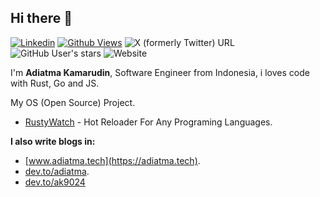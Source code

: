 ## Hi there 👋

[![Linkedin](https://img.shields.io/badge/Linkedin-blue?logo=linkedin&logoColor=white)](https://www.linkedin.com/in/adiatma-kamarudin-a63718138/) [![Github Views](https://komarev.com/ghpvc/?username=ak9024&label=Visitor&color=2bbc8a)](https://github.com/ak9024) ![X (formerly Twitter) URL](https://img.shields.io/twitter/url?url=https%3A%2F%2Fx.com%2Fme_adiatma&label=%40me_adiatma) ![GitHub User's stars](https://img.shields.io/github/stars/ak9024) ![Website](https://img.shields.io/website?url=https%3A%2F%2Fwww.adiatma.tech&label=www.adiatma.tech)

I'm **Adiatma Kamarudin**, Software Engineer from Indonesia, i loves code with Rust, Go and JS.

My OS (Open Source) Project.

- [RustyWatch](https://github.com/ak9024/rustywatch) - Hot Reloader For Any Programing Languages.

**I also write blogs in:**

- [www.adiatma.tech](https://adiatma.tech).
- [dev.to/adiatma](https://dev.to/adiatma).
- [dev.to/ak9024](https://dev.to/ak9024)
